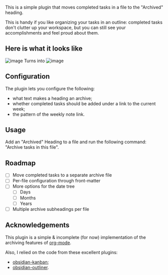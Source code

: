 This is a simple plugin that moves completed tasks in a file to the "Archived" heading.

This is handy if you like organizing your tasks in an outline: completed tasks don't clutter up your workspace, but you can still see your accomplishments and feel proud about them.

## Here is what it looks like

![image](https://user-images.githubusercontent.com/41428836/133567671-a2fc74c8-af99-4200-ae65-55ca70053227.png)
Turns into
![image](https://user-images.githubusercontent.com/41428836/133567753-7008b906-bb9d-4708-866b-1d9feec12a6f.png)

## Configuration

The plugin lets you configure the following:
- what text makes a heading an archive;
- whether completed tasks should be added under a link to the current week;
- the pattern of the weekly note link.

## Usage

Add an "Archived" Heading to a file and run the following command: "Archive tasks in this file".

## Roadmap

- [ ] Move completed tasks to a separate archive file
- [ ] Per-file configuration through front-matter
- [ ] More options for the date tree
  - [ ] Days
  - [ ] Months
  - [ ] Years
- [ ] Multiple archive subheadings per file

## Acknowledgements

This plugin is a simple & incomplete (for now) implementation of the archiving features of [org-mode](https://orgmode.org/).

Also, I relied on the code from these excellent plugins:
- [obsidian-kanban](https://github.com/mgmeyers/obsidian-kanban);
- [obsidian-outliner](https://github.com/vslinko/obsidian-outliner).
